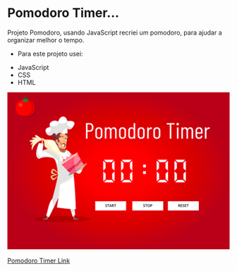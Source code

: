 # Pomodoro Timer...


Projeto Pomodoro, usando JavaScript recriei um pomodoro, para ajudar a organizar melhor o tempo.


* Para este projeto usei:
- JavaScript
- CSS
- HTML

![](https://raw.githubusercontent.com/eduardonk9999/Pomodoro-Timer/master/imgs/capa.png "Logo") 

<a href="https://eduardonk9999.github.io/Pomodoro-Timer/" target='_blank'>
Pomodoro Timer Link
  
  
  
</a>
